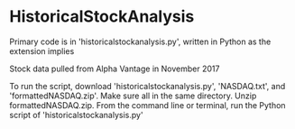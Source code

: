 # HistoricalStockAnalysis

Primary code is in 'historicalstockanalysis.py', written in Python as the extension implies

Stock data pulled from Alpha Vantage in November 2017

To run the script, download 'historicalstockanalysis.py', 'NASDAQ.txt', and 'formattedNASDAQ.zip'. Make sure all in the same directory. Unzip formattedNASDAQ.zip.
From the command line or terminal, run the Python script of 'historicalstockanalysis.py'
